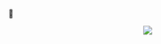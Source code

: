 ᲼<p align="center">![](https://komarev.com/ghpvc/?username=pwnhalo&abbreviated=true&color=9f562c)</p>



